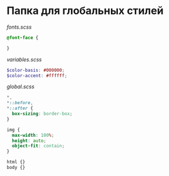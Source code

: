 # Папка для глобальных стилей

_fonts.scss_
```scss
@font-face {

}
```

_variables.scss_
```scss
$color-basis: #000000;
$color-accent: #ffffff;
```

_global.scss_
```scss
*,
*::before,
*::after {
  box-sizing: border-box;
}

img {
  max-width: 100%;
  height: auto;
  object-fit: contain;
}

html {}
body {}
```
